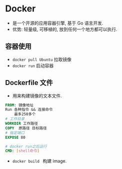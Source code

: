 # Docker

-   是一个开源的应用容器引擎, 基于 Go 语言开发.
-   优势: 轻量级, 可移植的, 放到任何一个地方都可以执行.

## 容器使用

-   `docker pull Ubuntu` 拉取镜像
-   `docker run` 启动容器

## Dockerfile 文件

-   用来构建镜像的文本文件.

```Dockerfile
FROM: 镜像地址
Run 各种指令 && 连接命令
    最多250多个
# 工作目录
WORKDIR 工作路径
COPY  原路径 目标路径
# 指定端口
EXPOSE 80

# docker run之后运行
CMD: [shell命令]
```

-   `docker build ` 构建 image.
